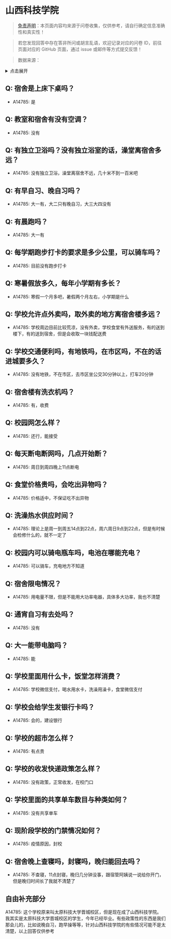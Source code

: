 # 山西科技学院

> [免责声明](https://colleges.chat/#_3)：本页面内容均来源于问卷收集，仅供参考，请自行确定信息准确性和真实性！

> 若您发现回答中存在答非所问或胡言乱语，欢迎记录对应的问卷 ID，前往页面对应的 GitHub 页面，通过 issue 或邮件等方式提交反馈！

> 数据来源：

<details><summary>点击展开</summary>
<ul>
<li>A14785: 匿名 (2022 年 07 月)</li>
</ul>
</details>

## Q: 宿舍是上床下桌吗？

- A14785: 是

## Q: 教室和宿舍有没有空调？

- A14785: 没有

## Q: 有独立卫浴吗？没有独立浴室的话，澡堂离宿舍多远？

- A14785: 没有独立卫浴，澡堂离宿舍不远，几十米不到一百米吧

## Q: 有早自习、晚自习吗？

- A14785: 大一有，大二只有晚自习，大三大四没有

## Q: 有晨跑吗？

- A14785: 大一有

## Q: 每学期跑步打卡的要求是多少公里，可以骑车吗？

- A14785: 目前没有跑步打卡

## Q: 寒暑假放多久，每年小学期有多长？

- A14785: 寒假一个月多吧，暑假两个月左右，小学期是什么

## Q: 学校允许点外卖吗，取外卖的地方离宿舍楼多远？

- A14785: 学校周边目前比较荒凉，没有外卖，学校食堂有外送服务，有的送到楼下，有的送到宿舍，但是会收取一块钱配送费

## Q: 学校交通便利吗，有地铁吗，在市区吗，不在的话进城要多久？

- A14785: 没有地铁，不在市区，去市区坐公交30分钟以上，打车20分钟

## Q: 宿舍楼有洗衣机吗？

- A14785: 有，收费

## Q: 校园网怎么样？

- A14785: 还行，能接受

## Q: 每天断电断网吗，几点开始断？

- A14785: 周日到周四晚上11点断电

## Q: 食堂价格贵吗，会吃出异物吗？

- A14785: 价格适中，不保证吃不出异物

## Q: 洗澡热水供应时间？

- A14785: 理论上是周一到周五14点到22点，周六周日9点到22点，但是有时候会检修什么的，就不一定了

## Q: 校园内可以骑电瓶车吗，电池在哪能充电？

- A14785: 可以骑车，充电地方不知道

## Q: 宿舍限电情况？

- A14785: 用电量不限，但是不能用大功率电器，具体多大功率，我也不清楚

## Q: 通宵自习有去处吗？

- A14785: 没有

## Q: 大一能带电脑吗？

- A14785: 能

## Q: 学校里面用什么卡，饭堂怎样消费？

- A14785: 学校微信支付，喝水用水卡，洗澡用澡卡，食堂微信支付

## Q: 学校会给学生发银行卡吗？

- A14785: 会的，建设银行

## Q: 学校的超市怎么样？

- A14785: 有点贵

## Q: 学校的收发快递政策怎么样？

- A14785: 没有政策，正常收发，在校门口

## Q: 学校里面的共享单车数目与种类如何？

- A14785: 没有共享单车

## Q: 现阶段学校的门禁情况如何？

- A14785: 疫情原因，封校

## Q: 宿舍晚上查寝吗，封寝吗，晚归能回去吗？

- A14785: 不查寝，11点封寝，晚归几分钟没事，跟宿管阿姨说一说给你开门，但是晚归时间长了我就不清楚了

## 自由补充部分

A14785: 这个学校原来叫太原科技大学晋城校区，但是现在成了山西科技学院。我其实是太原科技大学晋城校区的学生，今年已经毕业。有些政策性的东西是我们那会儿的，比如说晚自习，跑早操等等，针对山西科技学院的有些情况可能不是太清楚，以上回答仅供参考